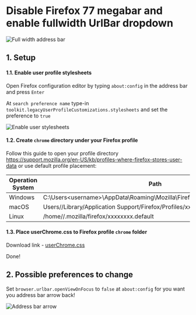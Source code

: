 # Disable Firefox 77 megabar and enable fullwidth UrlBar dropdown
![Full width address bar](https://user-images.githubusercontent.com/1450983/83911524-172c1a80-a775-11ea-9ec9-da77c98b8a5e.png)

## 1. Setup

#### 1.1. Enable user profile stylesheets

Open Firefox configuration editor by typing `about:config` in the address bar and press `Enter`

At  `search preference name` type-in `toolkit.legacyUserProfileCustomizations.stylesheets` and set the preference to `true`

![Enable user stylesheets](https://user-images.githubusercontent.com/1450983/83911597-375bd980-a775-11ea-9696-17a005c4398e.png)


#### 1.2. Create `chrome` directory under your Firefox profile

Follow this guide to open your profile directory https://support.mozilla.org/en-US/kb/profiles-where-firefox-stores-user-data or use default profile placement:

| Operation System | Path |
---------------|----------------------
| Windows | C:\Users\<username>\AppData\Roaming\Mozilla\Firefox\Profiles\xxxxxxxx.default |
| macOS | Users/<username>/Library/Application Support/Firefox/Profiles/xxxxxxxx.default |
| Linux | /home/<username>/.mozilla/firefox/xxxxxxxx.default |

#### 1.3. Place userChrome.css to Firefox profile `chrome` folder

Download link - [userChrome.css](https://raw.githubusercontent.com/nick-denry/Firefox77-Fullwidth-UrlBar/master/userChrome.css)

Done!

## 2. Possible preferences to change

Set `browser.urlbar.openViewOnFocus` to `false` at `about:config` for you want you address bar arrow back!

![Address bar arrow](https://user-images.githubusercontent.com/1450983/83912955-683d0e00-a777-11ea-92c7-d172a9912776.png)
